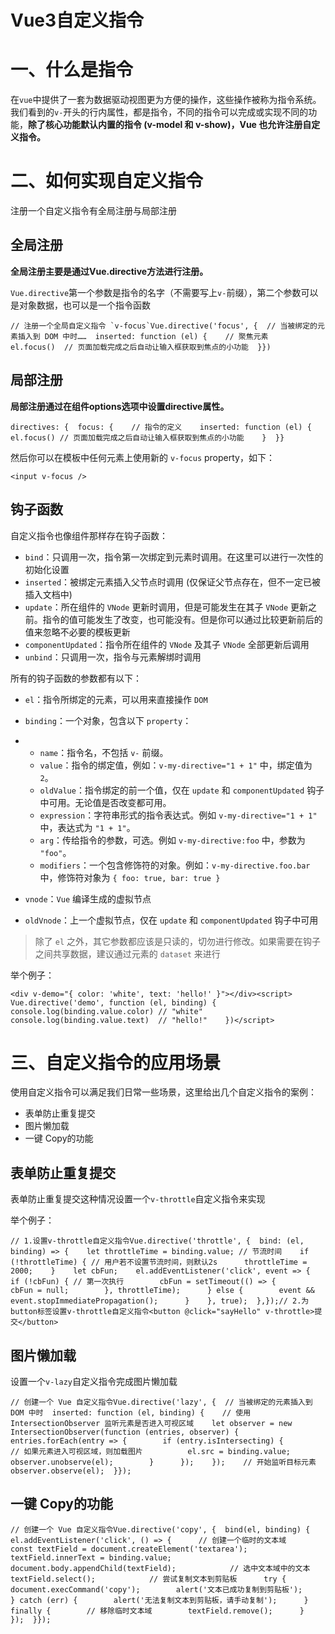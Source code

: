# Vue3自定义指令



# **一、什么是指令**

在`vue`中提供了一套为数据驱动视图更为方便的操作，这些操作被称为指令系统。我们看到的`v-`开头的行内属性，都是指令，不同的指令可以完成或实现不同的功能，**除了核心功能默认内置的指令 (v-model 和 v-show)，Vue 也允许注册自定义指令。**

# **二、如何实现自定义指令**

注册一个自定义指令有全局注册与局部注册

## **全局注册**

**全局注册主要是通过Vue.directive方法进行注册。**

`Vue.directive`第一个参数是指令的名字（不需要写上`v-`前缀），第二个参数可以是对象数据，也可以是一个指令函数

```
// 注册一个全局自定义指令 `v-focus`Vue.directive('focus', {  // 当被绑定的元素插入到 DOM 中时……  inserted: function (el) {    // 聚焦元素    el.focus()  // 页面加载完成之后自动让输入框获取到焦点的小功能  }})
```

## **局部注册**

**局部注册通过在组件options选项中设置directive属性。**

```
directives: {  focus: {    // 指令的定义    inserted: function (el) {      el.focus() // 页面加载完成之后自动让输入框获取到焦点的小功能    }  }}
```

然后你可以在模板中任何元素上使用新的 `v-focus` property，如下：

```
<input v-focus />
```

## **钩子函数**

自定义指令也像组件那样存在钩子函数：

- `bind`：只调用一次，指令第一次绑定到元素时调用。在这里可以进行一次性的初始化设置
- `inserted`：被绑定元素插入父节点时调用 (仅保证父节点存在，但不一定已被插入文档中)
- `update`：所在组件的 `VNode` 更新时调用，但是可能发生在其子 `VNode` 更新之前。指令的值可能发生了改变，也可能没有。但是你可以通过比较更新前后的值来忽略不必要的模板更新
- `componentUpdated`：指令所在组件的 `VNode` 及其子 `VNode` 全部更新后调用
- `unbind`：只调用一次，指令与元素解绑时调用

所有的钩子函数的参数都有以下：

- `el`：指令所绑定的元素，可以用来直接操作 `DOM`

- `binding`：一个对象，包含以下 `property`：

- - `name`：指令名，不包括 `v-` 前缀。
  - `value`：指令的绑定值，例如：`v-my-directive="1 + 1"` 中，绑定值为 `2`。
  - `oldValue`：指令绑定的前一个值，仅在 `update` 和 `componentUpdated` 钩子中可用。无论值是否改变都可用。
  - `expression`：字符串形式的指令表达式。例如 `v-my-directive="1 + 1"` 中，表达式为 `"1 + 1"`。
  - `arg`：传给指令的参数，可选。例如 `v-my-directive:foo` 中，参数为 `"foo"`。
  - `modifiers`：一个包含修饰符的对象。例如：`v-my-directive.foo.bar` 中，修饰符对象为 `{ foo: true, bar: true }`

- `vnode`：`Vue` 编译生成的虚拟节点

- `oldVnode`：上一个虚拟节点，仅在 `update` 和 `componentUpdated` 钩子中可用

> 除了 `el` 之外，其它参数都应该是只读的，切勿进行修改。如果需要在钩子之间共享数据，建议通过元素的 `dataset` 来进行

举个例子：

```
<div v-demo="{ color: 'white', text: 'hello!' }"></div><script>    Vue.directive('demo', function (el, binding) {    console.log(binding.value.color) // "white"    console.log(binding.value.text)  // "hello!"    })</script>
```

# **三、自定义指令的应用场景**

使用自定义指令可以满足我们日常一些场景，这里给出几个自定义指令的案例：

- 表单防止重复提交
- 图片懒加载
- 一键 Copy的功能

## **表单防止重复提交**

表单防止重复提交这种情况设置一个`v-throttle`自定义指令来实现

举个例子：

```
// 1.设置v-throttle自定义指令Vue.directive('throttle', {  bind: (el, binding) => {    let throttleTime = binding.value; // 节流时间    if (!throttleTime) { // 用户若不设置节流时间，则默认2s      throttleTime = 2000;    }    let cbFun;    el.addEventListener('click', event => {      if (!cbFun) { // 第一次执行        cbFun = setTimeout(() => {          cbFun = null;        }, throttleTime);      } else {        event && event.stopImmediatePropagation();      }    }, true);  },});// 2.为button标签设置v-throttle自定义指令<button @click="sayHello" v-throttle>提交</button>
```

## **图片懒加载**

设置一个`v-lazy`自定义指令完成图片懒加载

```
// 创建一个 Vue 自定义指令Vue.directive('lazy', {  // 当被绑定的元素插入到 DOM 中时  inserted: function (el, binding) {    // 使用 IntersectionObserver 监听元素是否进入可视区域    let observer = new IntersectionObserver(function (entries, observer) {      entries.forEach(entry => {        if (entry.isIntersecting) {          // 如果元素进入可视区域，则加载图片          el.src = binding.value;          observer.unobserve(el);        }      });    });    // 开始监听目标元素    observer.observe(el);  }});
```

## **一键 Copy的功能**

```
// 创建一个 Vue 自定义指令Vue.directive('copy', {  bind(el, binding) {    el.addEventListener('click', () => {      // 创建一个临时的文本域      const textField = document.createElement('textarea');      textField.innerText = binding.value;      document.body.appendChild(textField);            // 选中文本域中的文本      textField.select();            // 尝试复制文本到剪贴板      try {        document.execCommand('copy');        alert('文本已成功复制到剪贴板');      } catch (err) {        alert('无法复制文本到剪贴板，请手动复制');      } finally {        // 移除临时文本域        textField.remove();      }    });  }});
```





